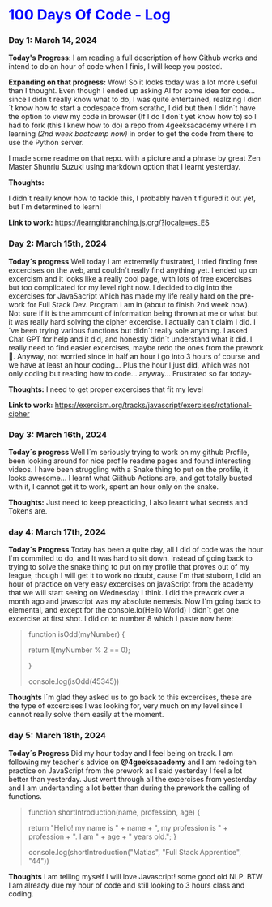 <h1 style="color: blue;">100 Days Of Code - Log</h1>

### Day 1: March 14, 2024

**Today's Progress**: I am reading a full description of how Github works and intend to do an hour of code when I finis, I will keep you  posted. 

**Expanding on that progress:** 
Wow! So it looks today was a lot more useful than I thought. Even though I ended up asking AI for some idea for code... since I didn´t really know what to do, I was quite entertained, realizing I didn´t know how to start a codespace from scrathc, I did but then I didn´t have the option to view my code in browser (If I do I don´t yet know how to) so I had to fork (this I knew how to do) a repo from 4geeksacademy where I´m learning *(2nd week bootcamp now)* in order to get the code from there to use the Python server. 

I made some readme on that repo. with a picture and a phrase by great Zen Master Shunriu Suzuki using markdown option that I learnt yesterday. 

**Thoughts:** 

I didn´t really know how to tackle this, I probably haven´t figured it out yet, but I´m determined to learn!


**Link to work:** https://learngitbranching.js.org/?locale=es_ES


### Day 2: March 15th, 2024

**Today´s progress** Well today I am extremelly frustrated, I tried finding free excercises on the web, and couldn´t really find anything yet. 
I ended up on excercism and it looks like a really cool page, with lots of free excercises but too complicated for my level right now. 
I decided to dig into the excercises for JavaSacript which has made my life really hard on the pre-work for Full Stack Dev. Program I am in (about to finish 2nd week now). Not sure if it is the ammount of information being thrown at me or what but it was really hard solving the cipher excercise. I actually can´t claim I did. I´ve been trying various functions but didn´t really sole anything. I asked Chat GPT for help and it did, and honestly didn´t understand what it did. I really need to find easier excercises, maybe redo the ones from the prework🤔.
Anyway, not worried since in half an hour i go into 3 hours of course and we have at least an hour coding... Plus the hour I just did, which was not only coding but reading how to code... anyway...
Frustrated so far today-

**Thoughts:**
I need to get proper excercises that fit my level

**Link to work:** https://exercism.org/tracks/javascript/exercises/rotational-cipher

### Day 3: March 16th, 2024

**Today´s progress** Well I´m seriously trying to work on my github Profile, been looking around for nice profile readme pages and found interesting videos. 
I have been struggling with a Snake thing to put on the profile, it looks awesome... I learnt what Giithub Actions are, and got totally busted with it, I cannot get it to work, spent an hour only on the snake. 

**Thoughts:**
Just need to keep preacticing, I also learnt what secrets and Tokens are.

### day 4: March 17th, 2024

**Today´s Progress** Today has been a quite day, all I did of code was the hour I´m commited to do, and It was hard to sit down. Instead of going back to trying to solve the snake thing to put on my profile that proves out of my league, though I will get it to work no doubt, cause I´m that stuborn, I did an hour of practice on very easy excercises on javaScript from the academy that we will start seeing on Wednesday I think. I did the prework over a month ago and javascript was my absolute nemesis. Now I´m going back to elemental, and except for the console.lo(Hello World) I didn´t get one excercise at first shot. I did on to number 8 which I paste now here:

> function isOdd(myNumber) {
>
> 	return !(myNumber % 2 == 0);
>
> }
> 
> console.log(isOdd(45345))

**Thoughts** I´m glad they asked us to go back to this excercises, these are the type of excercises I was looking for, very much on my level since I cannot really solve them easily at the moment. 

### day 5: March 18th, 2024

**Today´s Progress** Did my hour today and I feel being on track. I am following my teacher´s advice on **@4geeksacademy** and I am redoing teh practice on JavaScript from the prework as I said yesterday I feel a lot better than yesterday. Just went through all the excercises from yesterday and I am undertanding a lot better than during the prework the calling of functions. 

> function shortIntroduction(name, profession, age) {
>
>  return "Hello! my name is " + name + ", my profession is " + profession + ". I am " + age + " years old.";
}
>
> console.log(shortIntroduction("Matias", "Full Stack Apprentice", "44"))

**Thoughts** I am telling myself I will love Javascript! some good old NLP.
BTW I am already due my hour of code and still looking to 3 hours class and coding. 
